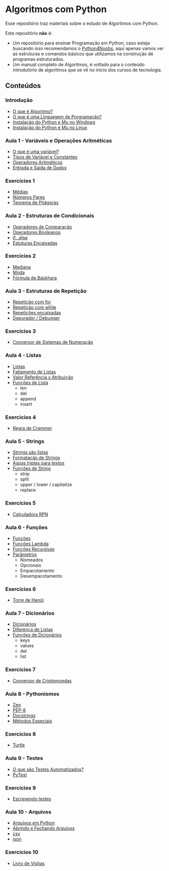 # Algoritmos com Python

Esse repositório traz materiais sobre o estudo de Algoritmos com Python.

Este repositório **não** é:
- Um repositório para ensinar Programação em Python, caso esteja buscando isso recomendamos o [Python4Noobs](https://github.com/wendrewdevelop/python4noobs), aqui apenas vamos ver as estruturas e comandos básicos que utilizamos na construção de programas estruturados.
- Um manual completo de Algoritmos, é voltado para o conteúdo introdutório de algoritmos que se vê no inicio dos cursos de tecnologia.

## Conteúdos

### Introdução
- [O que é Algoritmo?](#)
- [O que é uma Linguagem de Programação?](#)
- [Instalação do Python e Mu no Windows](#)
- [Instalação do Python e Mu no Linux](#)

### Aula 1 - Variáveis e Operações Aritméticas
- [O que é uma variável?](#)
- [Tipos de Variável e Constantes](#)
- [Operadores Aritméticos](#)
- [Entrada e Saída de Dados](#)

### Exercícios 1
- [Médias](#)
- [Números Pares](#)
- [Teorema de Pitágoras](#)

### Aula 2 - Estruturas de Condicionais
- [Operadores de Comparação](#)
- [Operadores Booleanos](#)
- [if...else](#)
- [Estuturas Encaixadas](#)

### Exercícios 2
- [Mediana](#)
- [Moda](#)
- [Fórmula de Báskhara](./exs/ex6_bhaskara.md)

### Aula 3 - Estruturas de Repetição
- [Repetição com for](#)
- [Repetição com while](#)
- [Repetições encaixadas](#)
- [Depurador / Debugger](#)

### Exercícios 3 
- [Conversor de Sistemas de Numeração](#)

### Aula 4 - Listas
- [Listas](#)
- [Fatiamento de Listas](#)
- [Valor Referência x Atribuição](#)
- [Funções de Lista](#)
    - len
    - del
    - append
    - insert

### Exercícios 4
- [Regra de Crammer](#)

### Aula 5 - Strings
- [Strings são listas](#)
- [Formatação de Strings](#)
- [Aspas triplas para textos](#)
- [Funções de String](#)
    - strip
    - split
    - upper / lower / capitalize
    - replace

### Exercícios 5
- [Calculadora RPN](#)

### Aula 6 - Funções
- [Funções](#)
- [Funções Lambda](#)
- [Funções Recursivas](#)
- [Parâmetros](#)
    - Nomeados
    - Opcionais
    - Empacotamento
    - Desempacotamento

### Exercícios 6
- [Torre de Hanói](#)

### Aula 7 - Dicionários
- [Dicionários](#)
- [Diferença de Listas](#)
- [Funções de Dicionários](#)
    - keys
    - values
    - del
    - list

### Exercícios 7
- [Conversor de Criptomoedas](#)

### Aula 8 - Pythonismos
- [Zen](#)
- [PEP-8](#)
- [Docstrings](#)
- [Métodos Especiais](#)

### Exercícios 8
- [Turtle](#)

### Aula 9 - Testes
- [O que são Testes Automatizados?](#)
- [PyTest](#)

### Exercícios 9
- [Escrevendo testes](#)

### Aula 10 - Arquivos
- [Arquivos em Python](#)
- [Abrindo e Fechando Arquivos](#)
- [csv](#)
- [json](#)

### Exercícios 10
- [Livro de Visitas](#)
